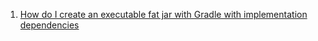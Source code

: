  1. [How do I create an executable fat jar with Gradle with implementation dependencies](https://stackoverflow.com/questions/49278063/how-do-i-create-an-executable-fat-jar-with-gradle-with-implementation-dependenci)
